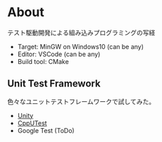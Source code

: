 # About
テスト駆動開発による組み込みプログラミングの写経

- Target: MinGW on Windows10 (can be any)
- Editor: VSCode (can be any)
- Build tool: CMake

## Unit Test Framework
色々なユニットテストフレームワークで試してみた。

- [Unity](./Unity)
- [CppUTest](./CppUTest)
- Google Test (ToDo)
